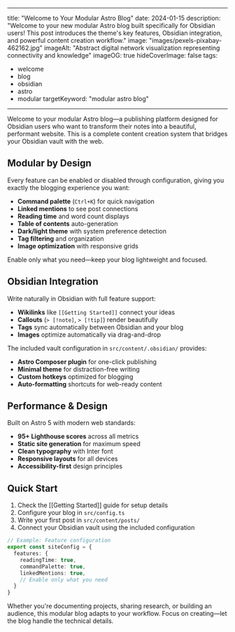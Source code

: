 
---
title: "Welcome to Your Modular Astro Blog"
date: 2024-01-15
description: "Welcome to your new modular Astro blog built specifically for Obsidian users! This post introduces the theme's key features, Obsidian integration, and powerful content creation workflow."
image: "images/pexels-pixabay-462162.jpg"
imageAlt: "Abstract digital network visualization representing connectivity and knowledge"
imageOG: true
hideCoverImage: false
tags:
- welcome
- blog
- obsidian
- astro
- modular
targetKeyword: "modular astro blog"
---
Welcome to your modular Astro blog—a publishing platform designed for Obsidian users who want to transform their notes into a beautiful, performant website. This is a complete content creation system that bridges your Obsidian vault with the web.

## Modular by Design

Every feature can be enabled or disabled through configuration, giving you exactly the blogging experience you want:

- **Command palette** (`Ctrl+K`) for quick navigation
- **Linked mentions** to see post connections
- **Reading time** and word count displays
- **Table of contents** auto-generation
- **Dark/light theme** with system preference detection
- **Tag filtering** and organization
- **Image optimization** with responsive grids

Enable only what you need—keep your blog lightweight and focused.

## Obsidian Integration

Write naturally in Obsidian with full feature support:

- **Wikilinks** like `[[Getting Started]]` connect your ideas
- **Callouts** (`> [!note]`, `> [!tip]`) render beautifully
- **Tags** sync automatically between Obsidian and your blog
- **Images** optimize automatically via drag-and-drop

The included vault configuration in `src/content/.obsidian/` provides:
- **Astro Composer plugin** for one-click publishing
- **Minimal theme** for distraction-free writing
- **Custom hotkeys** optimized for blogging
- **Auto-formatting** shortcuts for web-ready content

## Performance & Design

Built on Astro 5 with modern web standards:

- **95+ Lighthouse scores** across all metrics
- **Static site generation** for maximum speed
- **Clean typography** with Inter font
- **Responsive layouts** for all devices
- **Accessibility-first** design principles

## Quick Start

1. Check the [[Getting Started]] guide for setup details
2. Configure your blog in `src/config.ts`
3. Write your first post in `src/content/posts/`
4. Connect your Obsidian vault using the included configuration

```typescript
// Example: Feature configuration
export const siteConfig = {
  features: {
    readingTime: true,
    commandPalette: true,
    linkedMentions: true,
    // Enable only what you need
  }
}
```

Whether you're documenting projects, sharing research, or building an audience, this modular blog adapts to your workflow. Focus on creating—let the blog handle the technical details.
